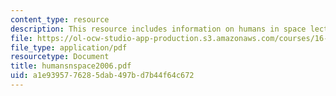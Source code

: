 ```yaml
---
content_type: resource
description: This resource includes information on humans in space lecture notes.
file: https://ol-ocw-studio-app-production.s3.amazonaws.com/courses/16-423j-aerospace-biomedical-and-life-support-engineering-spring-2006/a1e9395776285dab497bd7b44f64c672_humansnspace2006.pdf
file_type: application/pdf
resourcetype: Document
title: humansnspace2006.pdf
uid: a1e93957-7628-5dab-497b-d7b44f64c672
---
```

